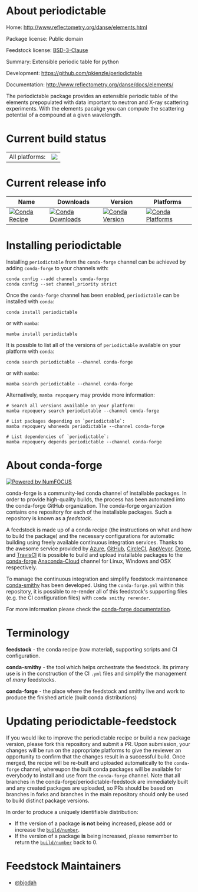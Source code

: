 About periodictable
===================

Home: http://www.reflectometry.org/danse/elements.html

Package license: Public domain

Feedstock license: [BSD-3-Clause](https://github.com/conda-forge/periodictable-feedstock/blob/main/LICENSE.txt)

Summary: Extensible periodic table for python

Development: https://github.com/pkienzle/periodictable

Documentation: http://www.reflectometry.org/danse/docs/elements/

The periodictable package provides an extensible periodic table
of the elements prepopulated with data important to neutron and
X-ray scattering experiments. With the elements pacakge you can
compute the scattering potential of a compound at a given wavelength.


Current build status
====================


<table><tr><td>All platforms:</td>
    <td>
      <a href="https://dev.azure.com/conda-forge/feedstock-builds/_build/latest?definitionId=4057&branchName=main">
        <img src="https://dev.azure.com/conda-forge/feedstock-builds/_apis/build/status/periodictable-feedstock?branchName=main">
      </a>
    </td>
  </tr>
</table>

Current release info
====================

| Name | Downloads | Version | Platforms |
| --- | --- | --- | --- |
| [![Conda Recipe](https://img.shields.io/badge/recipe-periodictable-green.svg)](https://anaconda.org/conda-forge/periodictable) | [![Conda Downloads](https://img.shields.io/conda/dn/conda-forge/periodictable.svg)](https://anaconda.org/conda-forge/periodictable) | [![Conda Version](https://img.shields.io/conda/vn/conda-forge/periodictable.svg)](https://anaconda.org/conda-forge/periodictable) | [![Conda Platforms](https://img.shields.io/conda/pn/conda-forge/periodictable.svg)](https://anaconda.org/conda-forge/periodictable) |

Installing periodictable
========================

Installing `periodictable` from the `conda-forge` channel can be achieved by adding `conda-forge` to your channels with:

```
conda config --add channels conda-forge
conda config --set channel_priority strict
```

Once the `conda-forge` channel has been enabled, `periodictable` can be installed with `conda`:

```
conda install periodictable
```

or with `mamba`:

```
mamba install periodictable
```

It is possible to list all of the versions of `periodictable` available on your platform with `conda`:

```
conda search periodictable --channel conda-forge
```

or with `mamba`:

```
mamba search periodictable --channel conda-forge
```

Alternatively, `mamba repoquery` may provide more information:

```
# Search all versions available on your platform:
mamba repoquery search periodictable --channel conda-forge

# List packages depending on `periodictable`:
mamba repoquery whoneeds periodictable --channel conda-forge

# List dependencies of `periodictable`:
mamba repoquery depends periodictable --channel conda-forge
```


About conda-forge
=================

[![Powered by
NumFOCUS](https://img.shields.io/badge/powered%20by-NumFOCUS-orange.svg?style=flat&colorA=E1523D&colorB=007D8A)](https://numfocus.org)

conda-forge is a community-led conda channel of installable packages.
In order to provide high-quality builds, the process has been automated into the
conda-forge GitHub organization. The conda-forge organization contains one repository
for each of the installable packages. Such a repository is known as a *feedstock*.

A feedstock is made up of a conda recipe (the instructions on what and how to build
the package) and the necessary configurations for automatic building using freely
available continuous integration services. Thanks to the awesome service provided by
[Azure](https://azure.microsoft.com/en-us/services/devops/), [GitHub](https://github.com/),
[CircleCI](https://circleci.com/), [AppVeyor](https://www.appveyor.com/),
[Drone](https://cloud.drone.io/welcome), and [TravisCI](https://travis-ci.com/)
it is possible to build and upload installable packages to the
[conda-forge](https://anaconda.org/conda-forge) [Anaconda-Cloud](https://anaconda.org/)
channel for Linux, Windows and OSX respectively.

To manage the continuous integration and simplify feedstock maintenance
[conda-smithy](https://github.com/conda-forge/conda-smithy) has been developed.
Using the ``conda-forge.yml`` within this repository, it is possible to re-render all of
this feedstock's supporting files (e.g. the CI configuration files) with ``conda smithy rerender``.

For more information please check the [conda-forge documentation](https://conda-forge.org/docs/).

Terminology
===========

**feedstock** - the conda recipe (raw material), supporting scripts and CI configuration.

**conda-smithy** - the tool which helps orchestrate the feedstock.
                   Its primary use is in the construction of the CI ``.yml`` files
                   and simplify the management of *many* feedstocks.

**conda-forge** - the place where the feedstock and smithy live and work to
                  produce the finished article (built conda distributions)


Updating periodictable-feedstock
================================

If you would like to improve the periodictable recipe or build a new
package version, please fork this repository and submit a PR. Upon submission,
your changes will be run on the appropriate platforms to give the reviewer an
opportunity to confirm that the changes result in a successful build. Once
merged, the recipe will be re-built and uploaded automatically to the
`conda-forge` channel, whereupon the built conda packages will be available for
everybody to install and use from the `conda-forge` channel.
Note that all branches in the conda-forge/periodictable-feedstock are
immediately built and any created packages are uploaded, so PRs should be based
on branches in forks and branches in the main repository should only be used to
build distinct package versions.

In order to produce a uniquely identifiable distribution:
 * If the version of a package **is not** being increased, please add or increase
   the [``build/number``](https://docs.conda.io/projects/conda-build/en/latest/resources/define-metadata.html#build-number-and-string).
 * If the version of a package **is** being increased, please remember to return
   the [``build/number``](https://docs.conda.io/projects/conda-build/en/latest/resources/define-metadata.html#build-number-and-string)
   back to 0.

Feedstock Maintainers
=====================

* [@bjodah](https://github.com/bjodah/)

